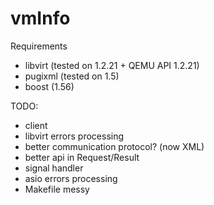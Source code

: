 # vmInfo

Requirements
  - libvirt (tested on 1.2.21 + QEMU API 1.2.21)
  - pugixml (tested on 1.5)
  - boost (1.56)

TODO:
  * client
  * libvirt errors processing
  * better communication protocol? (now XML)
  * better api in Request/Result
  * signal handler
  * asio errors processing
  * Makefile messy